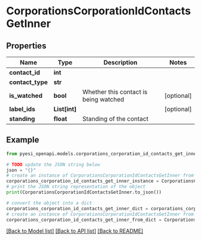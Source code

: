 # CorporationsCorporationIdContactsGetInner


## Properties

Name | Type | Description | Notes
------------ | ------------- | ------------- | -------------
**contact_id** | **int** |  | 
**contact_type** | **str** |  | 
**is_watched** | **bool** | Whether this contact is being watched | [optional] 
**label_ids** | **List[int]** |  | [optional] 
**standing** | **float** | Standing of the contact | 

## Example

```python
from pyesi_openapi.models.corporations_corporation_id_contacts_get_inner import CorporationsCorporationIdContactsGetInner

# TODO update the JSON string below
json = "{}"
# create an instance of CorporationsCorporationIdContactsGetInner from a JSON string
corporations_corporation_id_contacts_get_inner_instance = CorporationsCorporationIdContactsGetInner.from_json(json)
# print the JSON string representation of the object
print(CorporationsCorporationIdContactsGetInner.to_json())

# convert the object into a dict
corporations_corporation_id_contacts_get_inner_dict = corporations_corporation_id_contacts_get_inner_instance.to_dict()
# create an instance of CorporationsCorporationIdContactsGetInner from a dict
corporations_corporation_id_contacts_get_inner_from_dict = CorporationsCorporationIdContactsGetInner.from_dict(corporations_corporation_id_contacts_get_inner_dict)
```
[[Back to Model list]](../README.md#documentation-for-models) [[Back to API list]](../README.md#documentation-for-api-endpoints) [[Back to README]](../README.md)


